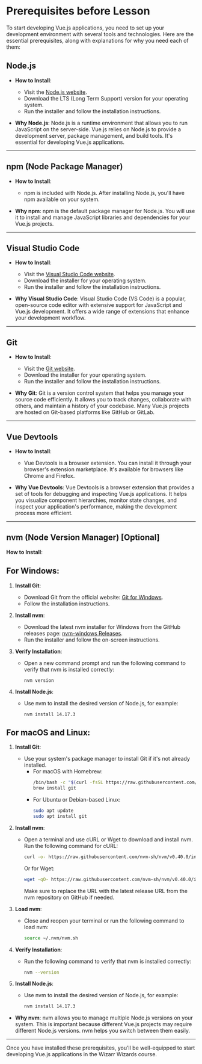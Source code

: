 # Prerequisites before Lesson

To start developing Vue.js applications, you need to set up your development environment with several tools and technologies. Here are the essential prerequisites, along with explanations for why you need each of them:

## Node.js

- **How to Install**:

  - Visit the [Node.js website](https://nodejs.org/).
  - Download the LTS (Long Term Support) version for your operating system.
  - Run the installer and follow the installation instructions.

- **Why Node.js**:
  Node.js is a runtime environment that allows you to run JavaScript on the server-side. Vue.js relies on Node.js to provide a development server, package management, and build tools. It's essential for developing Vue.js applications.

---

## npm (Node Package Manager)

- **How to Install**:

  - npm is included with Node.js. After installing Node.js, you'll have npm available on your system.

- **Why npm**:
  npm is the default package manager for Node.js. You will use it to install and manage JavaScript libraries and dependencies for your Vue.js projects.

---

## Visual Studio Code

- **How to Install**:

  - Visit the [Visual Studio Code website](https://code.visualstudio.com/).
  - Download the installer for your operating system.
  - Run the installer and follow the installation instructions.

- **Why Visual Studio Code**:
  Visual Studio Code (VS Code) is a popular, open-source code editor with extensive support for JavaScript and Vue.js development. It offers a wide range of extensions that enhance your development workflow.

---

## Git

- **How to Install**:

  - Visit the [Git website](https://git-scm.com/).
  - Download the installer for your operating system.
  - Run the installer and follow the installation instructions.

- **Why Git**:
  Git is a version control system that helps you manage your source code efficiently. It allows you to track changes, collaborate with others, and maintain a history of your codebase. Many Vue.js projects are hosted on Git-based platforms like GitHub or GitLab.

---

## Vue Devtools

- **How to Install**:

  - Vue Devtools is a browser extension. You can install it through your browser's extension marketplace. It's available for browsers like Chrome and Firefox.

- **Why Vue Devtools**:
  Vue Devtools is a browser extension that provides a set of tools for debugging and inspecting Vue.js applications. It helps you visualize component hierarchies, monitor state changes, and inspect your application's performance, making the development process more efficient.

---

## nvm (Node Version Manager) [Optional]

**How to Install**:

## For Windows:

1. **Install Git**:

   - Download Git from the official website: [Git for Windows](https://gitforwindows.org/).
   - Follow the installation instructions.

2. **Install nvm**:

   - Download the latest nvm installer for Windows from the GitHub releases page: [nvm-windows Releases](https://github.com/coreybutler/nvm-windows/releases).
   - Run the installer and follow the on-screen instructions.

3. **Verify Installation**:

   - Open a new command prompt and run the following command to verify that nvm is installed correctly:
     ```
     nvm version
     ```

4. **Install Node.js**:
   - Use nvm to install the desired version of Node.js, for example:
     ```
     nvm install 14.17.3
     ```

## For macOS and Linux:

1. **Install Git**:

   - Use your system's package manager to install Git if it's not already installed.
     - For macOS with Homebrew:
       ```bash
       /bin/bash -c "$(curl -fsSL https://raw.githubusercontent.com/Homebrew/install/HEAD/install.sh)"
       brew install git
       ```
     - For Ubuntu or Debian-based Linux:
       ```bash
       sudo apt update
       sudo apt install git
       ```

2. **Install nvm**:

   - Open a terminal and use cURL or Wget to download and install nvm. Run the following command for cURL:
     ```bash
     curl -o- https://raw.githubusercontent.com/nvm-sh/nvm/v0.40.0/install.sh | bash
     ```
     Or for Wget:
     ```bash
     wget -qO- https://raw.githubusercontent.com/nvm-sh/nvm/v0.40.0/install.sh | bash
     ```
     Make sure to replace the URL with the latest release URL from the nvm repository on GitHub if needed.

3. **Load nvm**:

   - Close and reopen your terminal or run the following command to load nvm:
     ```bash
     source ~/.nvm/nvm.sh
     ```

4. **Verify Installation**:

   - Run the following command to verify that nvm is installed correctly:
     ```bash
     nvm --version
     ```

5. **Install Node.js**:
   - Use nvm to install the desired version of Node.js, for example:
     ```bash
     nvm install 14.17.3
     ```

- **Why nvm**:
  nvm allows you to manage multiple Node.js versions on your system. This is important because different Vue.js projects may require different Node.js versions. nvm helps you switch between them easily.

---

Once you have installed these prerequisites, you'll be well-equipped to start developing Vue.js applications in the Wizarr Wizards course.
